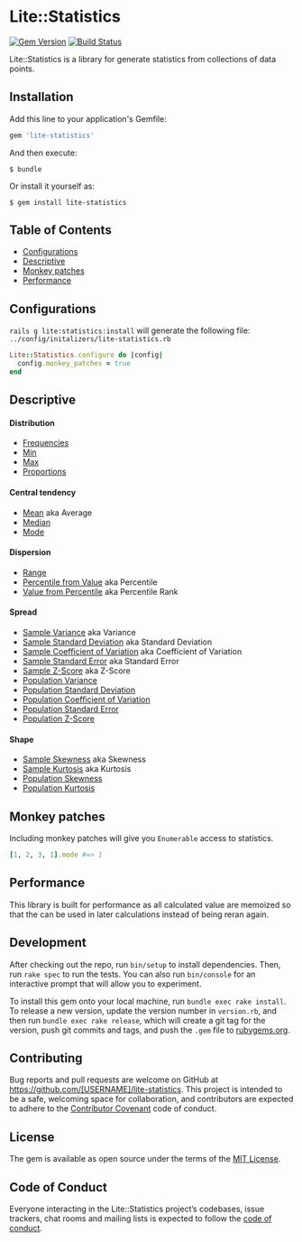 # Lite::Statistics

[![Gem Version](https://badge.fury.io/rb/lite-statistics.svg)](http://badge.fury.io/rb/lite-statistics)
[![Build Status](https://travis-ci.org/drexed/lite-statistics.svg?branch=master)](https://travis-ci.org/drexed/lite-statistics)

Lite::Statistics is a library for generate statistics from collections of data points.

## Installation

Add this line to your application's Gemfile:

```ruby
gem 'lite-statistics'
```

And then execute:

    $ bundle

Or install it yourself as:

    $ gem install lite-statistics

## Table of Contents

* [Configurations](#configurations)
* [Descriptive](#descriptive)
* [Monkey patches](#monkey-patches)
* [Performance](#performance)

## Configurations

`rails g lite:statistics:install` will generate the following file:
`../config/initalizers/lite-statistics.rb`

```ruby
Lite::Statistics.configure do |config|
  config.monkey_patches = true
end
```

## Descriptive

#### Distribution

* [Frequencies](https://github.com/drexed/lite-statistics/blob/master/docs/descriptive/FREQUENCIES.md)
* [Min](https://github.com/drexed/lite-statistics/blob/master/docs/descriptive/MIN.md)
* [Max](https://github.com/drexed/lite-statistics/blob/master/docs/descriptive/MAX.md)
* [Proportions](https://github.com/drexed/lite-statistics/blob/master/docs/descriptive/PROPORTIONS.md)

#### Central tendency

* [Mean](https://github.com/drexed/lite-statistics/blob/master/docs/descriptive/MEAN.md) aka Average
* [Median](https://github.com/drexed/lite-statistics/blob/master/docs/descriptive/MEDIAN.md)
* [Mode](https://github.com/drexed/lite-statistics/blob/master/docs/descriptive/MODE.md)

#### Dispersion

* [Range](https://github.com/drexed/lite-statistics/blob/master/docs/descriptive/RANGE.md)
* [Percentile from Value](https://github.com/drexed/lite-statistics/blob/master/docs/descriptive/PERCENTILE_FROM_VALUE.md) aka Percentile
* [Value from Percentile](https://github.com/drexed/lite-statistics/blob/master/docs/descriptive/VALUE_FROM_PERCENTILE.md) aka Percentile Rank

#### Spread

* [Sample Variance](https://github.com/drexed/lite-statistics/blob/master/docs/descriptive/SAMPLE_VARIANCE.md) aka Variance
* [Sample Standard Deviation](https://github.com/drexed/lite-statistics/blob/master/docs/descriptive/SAMPLE_STANDARD_DEVIATION.md) aka Standard Deviation
* [Sample Coefficient of Variation](https://github.com/drexed/lite-statistics/blob/master/docs/descriptive/SAMPLE_COEFFICIENT_OF_VARIATION.md) aka Coefficient of Variation
* [Sample Standard Error](https://github.com/drexed/lite-statistics/blob/master/docs/descriptive/SAMPLE_STANDARD_ERROR.md) aka Standard Error
* [Sample Z-Score](https://github.com/drexed/lite-statistics/blob/master/docs/descriptive/SAMPLE_ZSCORE.md) aka Z-Score
* [Population Variance](https://github.com/drexed/lite-statistics/blob/master/docs/descriptive/POPULATION_VARIANCE.md)
* [Population Standard Deviation](https://github.com/drexed/lite-statistics/blob/master/docs/descriptive/POPULATION_STANDARD_DEVIATION.md)
* [Population Coefficient of Variation](https://github.com/drexed/lite-statistics/blob/master/docs/descriptive/POPULATION_COEFFICIENT_OF_VARIATION.md)
* [Population Standard Error](https://github.com/drexed/lite-statistics/blob/master/docs/descriptive/POPULATION_STANDARD_ERROR.md)
* [Population Z-Score](https://github.com/drexed/lite-statistics/blob/master/docs/descriptive/POPULATION_ZSCORE.md)

#### Shape

* [Sample Skewness](https://github.com/drexed/lite-statistics/blob/master/docs/descriptive/SAMPLE_SKEWNESS.md) aka Skewness
* [Sample Kurtosis](https://github.com/drexed/lite-statistics/blob/master/docs/descriptive/SAMPLE_KURTOSIS.md) aka Kurtosis
* [Population Skewness](https://github.com/drexed/lite-statistics/blob/master/docs/descriptive/POPULATION_SKEWNESS.md)
* [Population Kurtosis](https://github.com/drexed/lite-statistics/blob/master/docs/descriptive/POPULATION_KURTOSIS.md)

## Monkey patches

Including monkey patches will give you `Enumerable` access to statistics.

```ruby
[1, 2, 3, 1].mode #=> 1
```

## Performance

This library is built for performance as all calculated value are memoized so that the can
be used in later calculations instead of being reran again.

## Development

After checking out the repo, run `bin/setup` to install dependencies. Then, run `rake spec` to run the tests. You can also run `bin/console` for an interactive prompt that will allow you to experiment.

To install this gem onto your local machine, run `bundle exec rake install`. To release a new version, update the version number in `version.rb`, and then run `bundle exec rake release`, which will create a git tag for the version, push git commits and tags, and push the `.gem` file to [rubygems.org](https://rubygems.org).

## Contributing

Bug reports and pull requests are welcome on GitHub at https://github.com/[USERNAME]/lite-statistics. This project is intended to be a safe, welcoming space for collaboration, and contributors are expected to adhere to the [Contributor Covenant](http://contributor-covenant.org) code of conduct.

## License

The gem is available as open source under the terms of the [MIT License](https://opensource.org/licenses/MIT).

## Code of Conduct

Everyone interacting in the Lite::Statistics project’s codebases, issue trackers, chat rooms and mailing lists is expected to follow the [code of conduct](https://github.com/[USERNAME]/lite-statistics/blob/master/CODE_OF_CONDUCT.md).
